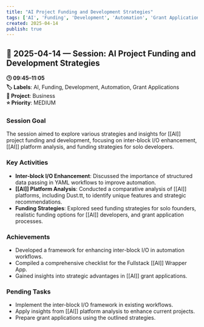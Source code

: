 ```yaml
---
title: "AI Project Funding and Development Strategies"
tags: ['AI', 'Funding', 'Development', 'Automation', 'Grant Applications']
created: 2025-04-14
publish: true
---
```


## 📅 2025-04-14 — Session: AI Project Funding and Development Strategies

**🕒 09:45–11:05**  
**🏷️ Labels**: AI, Funding, Development, Automation, Grant Applications  
**📂 Project**: Business  
**⭐ Priority**: MEDIUM  


### Session Goal
The session aimed to explore various strategies and insights for [[AI]] project funding and development, focusing on inter-block I/O enhancement, [[AI]] platform analysis, and funding strategies for solo developers.

### Key Activities
- **Inter-block I/O Enhancement**: Discussed the importance of structured data passing in YAML workflows to improve automation.
- **[[AI]] Platform Analysis**: Conducted a comparative analysis of [[AI]] platforms, including Dust.tt, to identify unique features and strategic recommendations.
- **Funding Strategies**: Explored seed funding strategies for solo founders, realistic funding options for [[AI]] developers, and grant application processes.

### Achievements
- Developed a framework for enhancing inter-block I/O in automation workflows.
- Compiled a comprehensive checklist for the Fullstack [[AI]] Wrapper App.
- Gained insights into strategic advantages in [[AI]] grant applications.

### Pending Tasks
- Implement the inter-block I/O framework in existing workflows.
- Apply insights from [[AI]] platform analysis to enhance current projects.
- Prepare grant applications using the outlined strategies.
